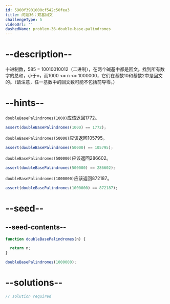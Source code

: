 ```yaml
---
id: 5900f3901000cf542c50fea3
title: 问题36：双基回文
challengeType: 5
videoUrl: ''
dashedName: problem-36-double-base-palindromes
---
```


# --description--

十进制数，585 = 10010010012（二进制），在两个碱基中都是回文。找到所有数字的总和，小于n，而1000 &lt;= n &lt;= 1000000，它们在基数10和基数2中是回文的。（请注意，任一基数中的回文数可能不包括前导零。）

# --hints--

`doubleBasePalindromes(1000)`应该返回1772。

```js
assert(doubleBasePalindromes(1000) == 1772);
```

`doubleBasePalindromes(50000)`应该返回105795。

```js
assert(doubleBasePalindromes(50000) == 105795);
```

`doubleBasePalindromes(500000)`应该返回286602。

```js
assert(doubleBasePalindromes(500000) == 286602);
```

`doubleBasePalindromes(1000000)`应该返回872187。

```js
assert(doubleBasePalindromes(1000000) == 872187);
```

# --seed--

## --seed-contents--

```js
function doubleBasePalindromes(n) {

  return n;
}

doubleBasePalindromes(1000000);
```

# --solutions--

```js
// solution required
```
